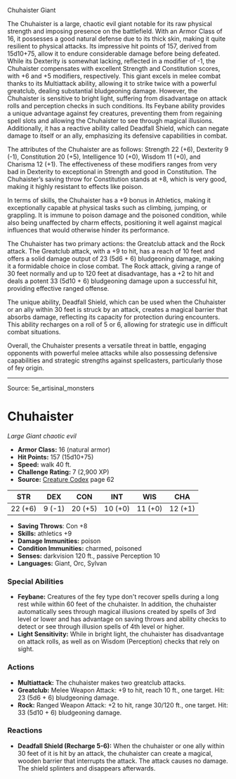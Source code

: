 <MonsterName/>Chuhaister</MonsterName>
<CreatureType/>Giant</CreatureType>

<summary>The Chuhaister is a large, chaotic evil giant notable for its raw physical strength and imposing presence on the battlefield. With an Armor Class of 16, it possesses a good natural defense due to its thick skin, making it quite resilient to physical attacks. Its impressive hit points of 157, derived from 15d10+75, allow it to endure considerable damage before being defeated. While its Dexterity is somewhat lacking, reflected in a modifier of -1, the Chuhaister compensates with excellent Strength and Constitution scores, with +6 and +5 modifiers, respectively. This giant excels in melee combat thanks to its Multiattack ability, allowing it to strike twice with a powerful greatclub, dealing substantial bludgeoning damage. However, the Chuhaister is sensitive to bright light, suffering from disadvantage on attack rolls and perception checks in such conditions. Its Feybane ability provides a unique advantage against fey creatures, preventing them from regaining spell slots and allowing the Chuhaister to see through magical illusions. Additionally, it has a reactive ability called Deadfall Shield, which can negate damage to itself or an ally, emphasizing its defensive capabilities in combat.</summary>

<detail>

The attributes of the Chuhaister are as follows: Strength 22 (+6), Dexterity 9 (-1), Constitution 20 (+5), Intelligence 10 (+0), Wisdom 11 (+0), and Charisma 12 (+1). The effectiveness of these modifiers ranges from very bad in Dexterity to exceptional in Strength and good in Constitution. The Chuhaister’s saving throw for Constitution stands at +8, which is very good, making it highly resistant to effects like poison.

In terms of skills, the Chuhaister has a +9 bonus in Athletics, making it exceptionally capable at physical tasks such as climbing, jumping, or grappling. It is immune to poison damage and the poisoned condition, while also being unaffected by charm effects, positioning it well against magical influences that would otherwise hinder its performance.

The Chuhaister has two primary actions: the Greatclub attack and the Rock attack. The Greatclub attack, with a +9 to hit, has a reach of 10 feet and offers a solid damage output of 23 (5d6 + 6) bludgeoning damage, making it a formidable choice in close combat. The Rock attack, giving a range of 30 feet normally and up to 120 feet at disadvantage, has a +2 to hit and deals a potent 33 (5d10 + 6) bludgeoning damage upon a successful hit, providing effective ranged offense.

The unique ability, Deadfall Shield, which can be used when the Chuhaister or an ally within 30 feet is struck by an attack, creates a magical barrier that absorbs damage, reflecting its capacity for protection during encounters. This ability recharges on a roll of 5 or 6, allowing for strategic use in difficult combat situations. 

Overall, the Chuhaister presents a versatile threat in battle, engaging opponents with powerful melee attacks while also possessing defensive capabilities and strategic strengths against spellcasters, particularly those of fey origin.</detail>



---

Source: 5e_artisinal_monsters

# Chuhaister

*Large* *Giant* *chaotic evil*

- **Armor Class:** 16 (natural armor)
- **Hit Points:** 157 (15d10+75)
- **Speed:** walk 40 ft.
- **Challenge Rating:** 7 (2,900 XP)
- **Source:** [Creature Codex](https://koboldpress.com/kpstore/product/creature-codex-for-5th-edition-dnd) page 62

| STR | DEX | CON | INT | WIS | CHA |
| --- | --- | --- | --- | --- | --- |
| 22 (+6) | 9 (-1) | 20 (+5) | 10 (+0) | 11 (+0) | 12 (+1) |

- **Saving Throws**: Con +8
- **Skills:** athletics +9
- **Damage Immunities:** poison
- **Condition Immunities:** charmed, poisoned
- **Senses:** darkvision 120 ft., passive Perception 10
- **Languages:** Giant, Orc, Sylvan

### Special Abilities

- **Feybane:** Creatures of the fey type don't recover spells during a long rest while within 60 feet of the chuhaister. In addition, the chuhaister automatically sees through magical illusions created by spells of 3rd level or lower and has advantage on saving throws and ability checks to detect or see through illusion spells of 4th level or higher.
- **Light Sensitivity:** While in bright light, the chuhaister has disadvantage on attack rolls, as well as on Wisdom (Perception) checks that rely on sight.

### Actions

- **Multiattack:** The chuhaister makes two greatclub attacks.
- **Greatclub:** Melee Weapon Attack: +9 to hit, reach 10 ft., one target. Hit: 23 (5d6 + 6) bludgeoning damage.
- **Rock:** Ranged Weapon Attack: +2 to hit, range 30/120 ft., one target. Hit: 33 (5d10 + 6) bludgeoning damage.

### Reactions

- **Deadfall Shield (Recharge 5-6):** When the chuhaister or one ally within 30 feet of it is hit by an attack, the chuhaister can create a magical, wooden barrier that interrupts the attack. The attack causes no damage. The shield splinters and disappears afterwards.




